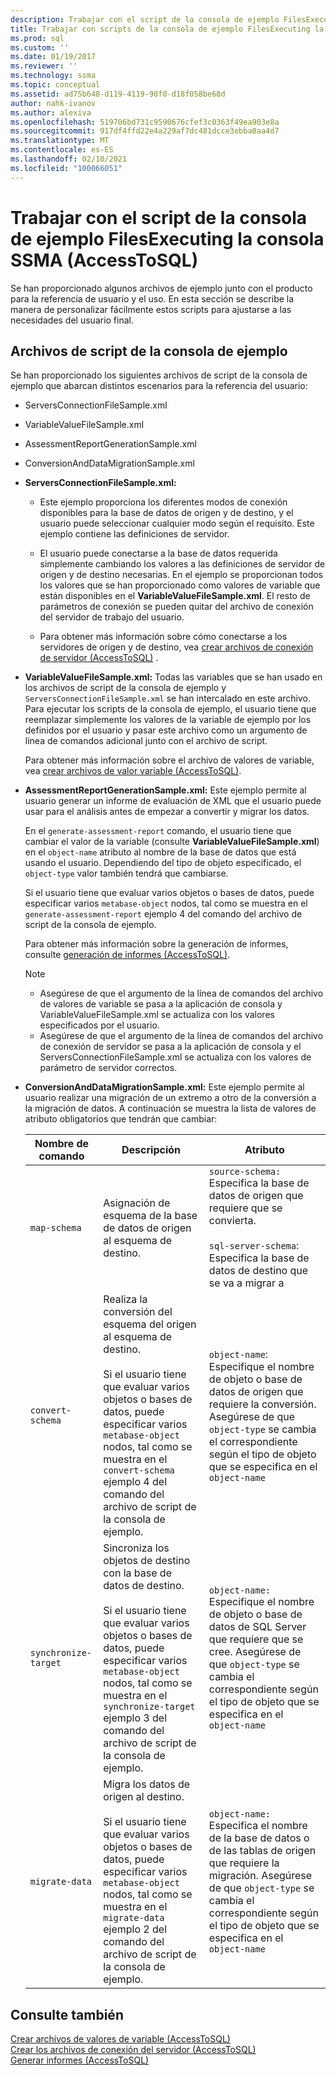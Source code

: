 ```yaml
---
description: Trabajar con el script de la consola de ejemplo FilesExecuting la consola SSMA (AccessToSQL)
title: Trabajar con scripts de la consola de ejemplo FilesExecuting la consola de SSMA | Microsoft Docs
ms.prod: sql
ms.custom: ''
ms.date: 01/19/2017
ms.reviewer: ''
ms.technology: ssma
ms.topic: conceptual
ms.assetid: ad75b648-d119-4119-98f0-d18f058be68d
author: nahk-ivanov
ms.author: alexiva
ms.openlocfilehash: 519706bd731c9590676cfef3c0363f49ea903e8a
ms.sourcegitcommit: 917df4ffd22e4a229af7dc481dcce3ebba0aa4d7
ms.translationtype: MT
ms.contentlocale: es-ES
ms.lasthandoff: 02/10/2021
ms.locfileid: "100066051"
---
```

# <a name="working-with-the-sample-console-script-filesexecuting-the-ssma-console-accesstosql"></a>Trabajar con el script de la consola de ejemplo FilesExecuting la consola SSMA (AccessToSQL)
Se han proporcionado algunos archivos de ejemplo junto con el producto para la referencia de usuario y el uso. En esta sección se describe la manera de personalizar fácilmente estos scripts para ajustarse a las necesidades del usuario final.  
  
## <a name="sample-console-script-files"></a>Archivos de script de la consola de ejemplo  
Se han proporcionado los siguientes archivos de script de la consola de ejemplo que abarcan distintos escenarios para la referencia del usuario:  
  
-   ServersConnectionFileSample.xml  
  
-   VariableValueFileSample.xml  
  
-   AssessmentReportGenerationSample.xml  
  
-   ConversionAndDataMigrationSample.xml  
  
-   **ServersConnectionFileSample.xml:**  
  
    -   Este ejemplo proporciona los diferentes modos de conexión disponibles para la base de datos de origen y de destino, y el usuario puede seleccionar cualquier modo según el requisito. Este ejemplo contiene las definiciones de servidor.  
  
    -   El usuario puede conectarse a la base de datos requerida simplemente cambiando los valores a las definiciones de servidor de origen y de destino necesarias. En el ejemplo se proporcionan todos los valores que se han proporcionado como valores de variable que están disponibles en el **VariableValueFileSample.xml**. El resto de parámetros de conexión se pueden quitar del archivo de conexión del servidor de trabajo del usuario.  
  
    -   Para obtener más información sobre cómo conectarse a los servidores de origen y de destino, vea [crear archivos de conexión de servidor &#40;AccessToSQL&#41;](../../ssma/access/creating-the-server-connection-files-accesstosql.md) .  
  
-   **VariableValueFileSample.xml:** Todas las variables que se han usado en los archivos de script de la consola de ejemplo y `ServersConnectionFileSample.xml` se han intercalado en este archivo. Para ejecutar los scripts de la consola de ejemplo, el usuario tiene que reemplazar simplemente los valores de la variable de ejemplo por los definidos por el usuario y pasar este archivo como un argumento de línea de comandos adicional junto con el archivo de script.  
  
    Para obtener más información sobre el archivo de valores de variable, vea [crear archivos de valor variable &#40;AccessToSQL&#41;](../../ssma/access/creating-variable-value-files-accesstosql.md).  
  
-   **AssessmentReportGenerationSample.xml:** Este ejemplo permite al usuario generar un informe de evaluación de XML que el usuario puede usar para el análisis antes de empezar a convertir y migrar los datos.  
  
    En el `generate-assessment-report` comando, el usuario tiene que cambiar el valor de la variable (consulte **VariableValueFileSample.xml**) en el `object-name` atributo al nombre de la base de datos que está usando el usuario. Dependiendo del tipo de objeto especificado, el `object-type` valor también tendrá que cambiarse.  
  
    Si el usuario tiene que evaluar varios objetos o bases de datos, puede especificar varios `metabase-object` nodos, tal como se muestra en el `generate-assessment-report` ejemplo 4 del comando del archivo de script de la consola de ejemplo.  
  
    Para obtener más información sobre la generación de informes, consulte [generación de informes &#40;AccessToSQL&#41;](../../ssma/access/generating-reports-accesstosql.md).  
  
    > [!NOTE]  
    > -   Asegúrese de que el argumento de la línea de comandos del archivo de valores de variable se pasa a la aplicación de consola y VariableValueFileSample.xml se actualiza con los valores especificados por el usuario.  
    > -   Asegúrese de que el argumento de la línea de comandos del archivo de conexión de servidor se pasa a la aplicación de consola y el ServersConnectionFileSample.xml se actualiza con los valores de parámetro de servidor correctos.  
  
-   **ConversionAndDataMigrationSample.xml:** Este ejemplo permite al usuario realizar una migración de un extremo a otro de la conversión a la migración de datos. A continuación se muestra la lista de valores de atributo obligatorios que tendrán que cambiar:  
  
    |Nombre de comando|Descripción|Atributo|  
    |----------------|---------------|-------------|  
    |`map-schema`|Asignación de esquema de la base de datos de origen al esquema de destino.|`source-schema:` Especifica la base de datos de origen que requiere que se convierta.<br /><br />`sql-server-schema`: Especifica la base de datos de destino que se va a migrar a|  
    |`convert-schema`|Realiza la conversión del esquema del origen al esquema de destino.<br /><br />Si el usuario tiene que evaluar varios objetos o bases de datos, puede especificar varios `metabase-object` nodos, tal como se muestra en el `convert-schema` ejemplo 4 del comando del archivo de script de la consola de ejemplo.|`object-name`: Especifique el nombre de objeto o base de datos de origen que requiere la conversión. Asegúrese de que `object-type` se cambia el correspondiente según el tipo de objeto que se especifica en el `object-name`|  
    |`synchronize-target`|Sincroniza los objetos de destino con la base de datos de destino.<br /><br />Si el usuario tiene que evaluar varios objetos o bases de datos, puede especificar varios `metabase-object` nodos, tal como se muestra en el `synchronize-target` ejemplo 3 del comando del archivo de script de la consola de ejemplo.|`object-name:` Especifique el nombre de objeto o base de datos de SQL Server que requiere que se cree. Asegúrese de que `object-type` se cambia el correspondiente según el tipo de objeto que se especifica en el `object-name`|  
    |`migrate-data`|Migra los datos de origen al destino.<br /><br />Si el usuario tiene que evaluar varios objetos o bases de datos, puede especificar varios `metabase-object` nodos, tal como se muestra en el `migrate-data` ejemplo 2 del comando del archivo de script de la consola de ejemplo.|`object-name:` Especifica el nombre de la base de datos o de las tablas de origen que requiere la migración. Asegúrese de que `object-type` se cambia el correspondiente según el tipo de objeto que se especifica en el `object-name`|  
  
## <a name="see-also"></a>Consulte también  
[Crear archivos de valores de variable &#40;AccessToSQL&#41;](../../ssma/access/creating-variable-value-files-accesstosql.md)  
[Crear los archivos de conexión del servidor &#40;AccessToSQL&#41;](../../ssma/access/creating-the-server-connection-files-accesstosql.md)  
[Generar informes &#40;AccessToSQL&#41;](../../ssma/access/generating-reports-accesstosql.md)  
  
